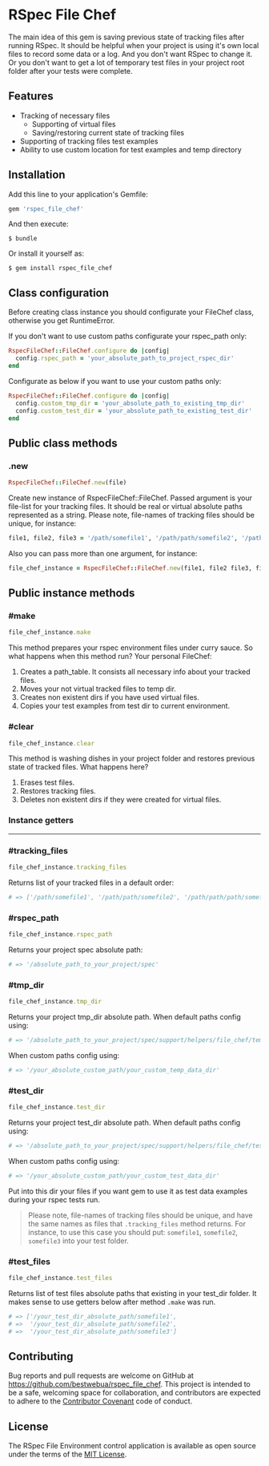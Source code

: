 # RSpec File Chef
The main idea of this gem is saving previous state of tracking files after running RSpec. It should be helpful when your project is using it's own local files to record some data or a log. And you don't want RSpec to change it. Or you don't want to get a lot of temporary test files in your project root folder after your tests were complete.

## Features

- Tracking of necessary files
  - Supporting of virtual files
  - Saving/restoring current state of tracking files
- Supporting of tracking files test examples
- Ability to use custom location for test examples and temp directory

## Installation

Add this line to your application's Gemfile:

```ruby
gem 'rspec_file_chef'
```

And then execute:

    $ bundle

Or install it yourself as:

    $ gem install rspec_file_chef

## Class configuration
Before creating class instance you should configurate your FileChef class, otherwise you get RuntimeError.

If you don't want to use custom paths configurate your rspec_path only:
```ruby
RspecFileChef::FileChef.configure do |config|
  config.rspec_path = 'your_absolute_path_to_project_rspec_dir'
end
```

Configurate as below if you want to use your custom paths only:
```ruby
RspecFileChef::FileChef.configure do |config|
  config.custom_tmp_dir = 'your_absolute_path_to_existing_tmp_dir'
  config.custom_test_dir = 'your_absolute_path_to_existing_test_dir'
end
```

## Public class methods

### .new

```ruby
RspecFileChef::FileChef.new(file)
```

Create new instance of RspecFileChef::FileChef. Passed argument is your file-list for your tracking files. It should be real or virtual absolute paths represented as a string. Please note, file-names of tracking files should be unique, for instance:

```ruby
file1, file2, file3 = '/path/somefile1', '/path/path/somefile2', '/path/path/path/somefile3'
```

Also you can pass more than one argument, for instance:
```ruby
file_chef_instance = RspecFileChef::FileChef.new(file1, file2 file3, file_n)
```


## Public instance methods

### #make

```ruby
file_chef_instance.make
```

This method prepares your rspec environment files under curry sauce. So what happens when this method run? Your personal FileChef:

1. Creates a path_table. It consists all necessary info about your tracked files.
2. Moves your not virtual tracked files to temp dir.
3. Creates non existent dirs if you have used virtual files.
4. Copies your test examples from test dir to current environment.

### #clear

```ruby
file_chef_instance.clear
```

This method is washing dishes in your project folder and restores previous state of tracked files. What happens here?
1. Erases test files.
2. Restores tracking files.
3. Deletes non existent dirs if they were created for virtual files.

### Instance getters
---
### #tracking_files

```ruby
file_chef_instance.tracking_files
```

Returns list of your tracked files in a default order:

```ruby
# => ['/path/somefile1', '/path/path/somefile2', '/path/path/path/somefile3']
```


### #rspec_path

```ruby
file_chef_instance.rspec_path
```

Returns your project spec absolute path:
```ruby
# => '/absolute_path_to_your_project/spec'
```


### #tmp_dir

```ruby
file_chef_instance.tmp_dir
```

Returns your project tmp_dir absolute path. When default paths config using:
```ruby
# => '/absolute_path_to_your_project/spec/support/helpers/file_chef/temp_data'
```

When custom paths config using:
```ruby
# => '/your_absolute_custom_path/your_custom_temp_data_dir'
```


### #test_dir

```ruby
file_chef_instance.test_dir
```

Returns your project test_dir absolute path. When default paths config using:
```ruby
# => '/absolute_path_to_your_project/spec/support/helpers/file_chef/test_data'
```

When custom paths config using:
```ruby
# => '/your_absolute_custom_path/your_custom_test_data_dir'
```

Put into this dir your files if you want gem to use it as test data examples during your rspec tests run.

> Please note, file-names of tracking files should be unique, and have the same names as files that ```.tracking_files``` method returns. For instance, to use this case you should put: ```somefile1```, ```somefile2```, ```somefile3``` into your test folder.

### #test_files

```ruby
file_chef_instance.test_files
```

Returns list of test files absolute paths that existing in your test_dir folder. It makes sense to use getters below after method ```.make``` was run.

```ruby
# => ['/your_test_dir_absolute_path/somefile1',
# =>  '/your_test_dir_absolute_path/somefile2',
# =>  '/your_test_dir_absolute_path/somefile3']
```



## Contributing

Bug reports and pull requests are welcome on GitHub at https://github.com/bestwebua/rspec_file_chef. This project is intended to be a safe, welcoming space for collaboration, and contributors are expected to adhere to the [Contributor Covenant](http://contributor-covenant.org) code of conduct.

## License

The RSpec File Environment control application is available as open source under the terms of the [MIT License](http://opensource.org/licenses/MIT).
